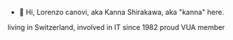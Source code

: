 - 👋 Hi, Lorenzo canovi, aka Kanna Shirakawa, aka "kanna" here.

living in Switzerland, involved in IT since 1982
proud VUA member
